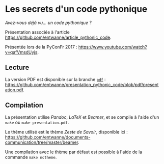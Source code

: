 # Les secrets d'un code pythonique

_Avez-vous déjà vu… un code pythonique ?_

Présentation associée à l'article <https://github.com/entwanne/article_pythonic_code>.

Présentée lors de la PyConFr 2017 : <https://www.youtube.com/watch?v=qafVmsdUyjs>.

## Lecture

La version PDF est disponible sur la branche [`pdf`](https://github.com/entwanne/presentation_pythonic_code/tree/pdf) : <https://github.com/entwanne/presentation_pythonic_code/blob/pdf/presentation.pdf>.

## Compilation

La présentation utilise *Pandoc*, *LaTeX* et *Beamer*, et se compile à l'aide d'un `make` ou `make presentation.pdf`.

Le thème utilisé est le thème *Zeste de Savoir*, disponible ici : <https://github.com/entwanne/documents-communication/tree/master/beamer>.

Une compilation avec le thème par défaut est possible à l'aide de la commande `make notheme`.

